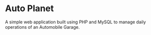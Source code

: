 Auto Planet
===========

A simple web application built using PHP and MySQL to manage daily operations of an Automobile Garage.
